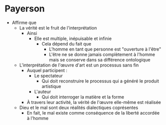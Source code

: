 # Payerson 
- Affirme que
  - La vérité est le fruit de l'interprétation
    - Ainsi
      - Elle est multiple, inépuisable et infinie
        - Cela dépend du fait que
          - L'homme en tant que personne est "ouverture à l'être"
          - L'être ne se donne jamais complètement à l'homme mais se conserve dans sa différence ontologique
  - L'interprétation de l'œuvre d'art est un processus sans fin
    - Auquel participent :
      - Le spectateur
        - Qui doit reconstruire le processus qui a généré le produit artistique
      - L'auteur
        - Qui doit interroger la matière et la forme
    - À travers leur activité, la vérité de l'œuvre elle-même est réalisée
  - Dieu et le mal sont deux réalités dialectiques coprésentes
    - En fait, le mal existe comme conséquence de la liberté accordée à l'homme              
